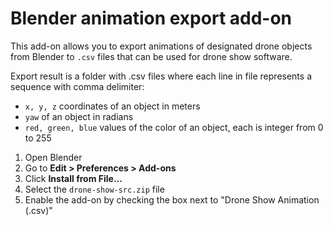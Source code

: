 # Blender animation export add-on

This add-on allows you to export animations of designated drone objects from Blender to `.csv` files that can be used for drone show software.

Export result is a folder with .csv files where each line  in file represents a sequence with comma delimiter:

* `x, y, z` coordinates of an object in meters
* `yaw` of an object in radians
* `red, green, blue` values of the color of an object, each is integer from 0 to 255

  
1. Open Blender
2. Go to **Edit > Preferences > Add-ons**
3. Click **Install from File...**
4. Select the `drone-show-src.zip` file
5. Enable the add-on by checking the box next to "Drone Show Animation (.csv)"
